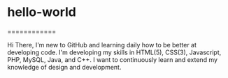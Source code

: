 # hello-world
============

Hi There,
I'm new to GitHub and learning daily how to be better at developing code. I'm developing my skills in HTML(5), CSS(3), Javascript, PHP, MySQL, Java, and C++. I want to continuously learn and extend my knowledge of design and development.  
